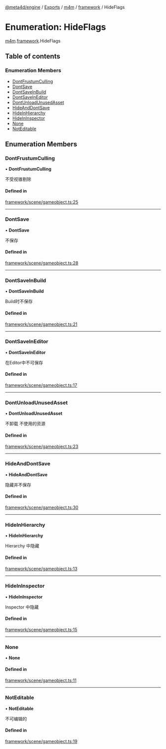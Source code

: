 [@meta4d/engine](../README.md) / [Exports](../modules.md) / [m4m](../modules/m4m.md) / [framework](../modules/m4m.framework.md) / HideFlags

# Enumeration: HideFlags

[m4m](../modules/m4m.md).[framework](../modules/m4m.framework.md).HideFlags

## Table of contents

### Enumeration Members

- [DontFrustumCulling](m4m.framework.HideFlags.md#dontfrustumculling)
- [DontSave](m4m.framework.HideFlags.md#dontsave)
- [DontSaveInBuild](m4m.framework.HideFlags.md#dontsaveinbuild)
- [DontSaveInEditor](m4m.framework.HideFlags.md#dontsaveineditor)
- [DontUnloadUnusedAsset](m4m.framework.HideFlags.md#dontunloadunusedasset)
- [HideAndDontSave](m4m.framework.HideFlags.md#hideanddontsave)
- [HideInHierarchy](m4m.framework.HideFlags.md#hideinhierarchy)
- [HideInInspector](m4m.framework.HideFlags.md#hideininspector)
- [None](m4m.framework.HideFlags.md#none)
- [NotEditable](m4m.framework.HideFlags.md#noteditable)

## Enumeration Members

### DontFrustumCulling

• **DontFrustumCulling**

不受视锥剔除

#### Defined in

[framework/scene/gameobject.ts:25](https://github.com/meta4d-me/meta4d-engine/blob/cf6bfe6/src/framework/scene/gameobject.ts#L25)

___

### DontSave

• **DontSave**

不保存

#### Defined in

[framework/scene/gameobject.ts:28](https://github.com/meta4d-me/meta4d-engine/blob/cf6bfe6/src/framework/scene/gameobject.ts#L28)

___

### DontSaveInBuild

• **DontSaveInBuild**

Build时不保存

#### Defined in

[framework/scene/gameobject.ts:21](https://github.com/meta4d-me/meta4d-engine/blob/cf6bfe6/src/framework/scene/gameobject.ts#L21)

___

### DontSaveInEditor

• **DontSaveInEditor**

在Editor中不可保存

#### Defined in

[framework/scene/gameobject.ts:17](https://github.com/meta4d-me/meta4d-engine/blob/cf6bfe6/src/framework/scene/gameobject.ts#L17)

___

### DontUnloadUnusedAsset

• **DontUnloadUnusedAsset**

不卸载 不使用的资源

#### Defined in

[framework/scene/gameobject.ts:23](https://github.com/meta4d-me/meta4d-engine/blob/cf6bfe6/src/framework/scene/gameobject.ts#L23)

___

### HideAndDontSave

• **HideAndDontSave**

隐藏并不保存

#### Defined in

[framework/scene/gameobject.ts:30](https://github.com/meta4d-me/meta4d-engine/blob/cf6bfe6/src/framework/scene/gameobject.ts#L30)

___

### HideInHierarchy

• **HideInHierarchy**

Hierarchy 中隐藏

#### Defined in

[framework/scene/gameobject.ts:13](https://github.com/meta4d-me/meta4d-engine/blob/cf6bfe6/src/framework/scene/gameobject.ts#L13)

___

### HideInInspector

• **HideInInspector**

Inspector 中隐藏

#### Defined in

[framework/scene/gameobject.ts:15](https://github.com/meta4d-me/meta4d-engine/blob/cf6bfe6/src/framework/scene/gameobject.ts#L15)

___

### None

• **None**

#### Defined in

[framework/scene/gameobject.ts:11](https://github.com/meta4d-me/meta4d-engine/blob/cf6bfe6/src/framework/scene/gameobject.ts#L11)

___

### NotEditable

• **NotEditable**

不可编辑的

#### Defined in

[framework/scene/gameobject.ts:19](https://github.com/meta4d-me/meta4d-engine/blob/cf6bfe6/src/framework/scene/gameobject.ts#L19)
